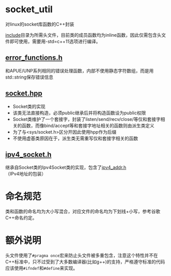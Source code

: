 # socket_util
对linux的socket库函数的C++封装

[include](include)目录为所需头文件，目前类的成员函数均为inline函数，因此仅需包含头文件即可使用，需要用-std=c++11选项进行编译。
## [error_functions.h](include/error_functions.h)
和APUE/UNP系列相同的错误处理函数，内部不使用静态字符数组，而是用std::string保存错误信息
## [socket.hpp](include/socket.hpp)
- Socket类的实现
- 该类无法直接构造，必须public继承后并将构造函数设为public权限
- Socket类维护了一个套接字，封装了listen/send/recv/close/等仅和套接字相关的函数，而像bind/accept等和套接字地址相关的函数则由派生类定义
- 为了与<sys/socket.h>区分开因此使用hpp作为后缀
- 不使用虚基类原因在于，派生类无需重写仅和套接字相关的函数
## [ipv4_socket.h](include/ipv4_socket.h)
继承自Socket类的Ipv4Socket类的实现，包含了[ipv4_addr.h](include/ipv4_addr.h)（IPv4地址的包装）

# 命名规范
类和函数的命名均为大小写混合，对应文件的命名均为下划线+小写，参考谷歌C++命名约定。

# 额外说明
头文件使用了`#pragma once`宏来防止头文件被多重包含，注意这个特性并不在C++标准中，只不过受到了大多数编译器(比如g++)的支持，严格遵守标准的代码应该使用`#ifndef`和`#define`来实现。
